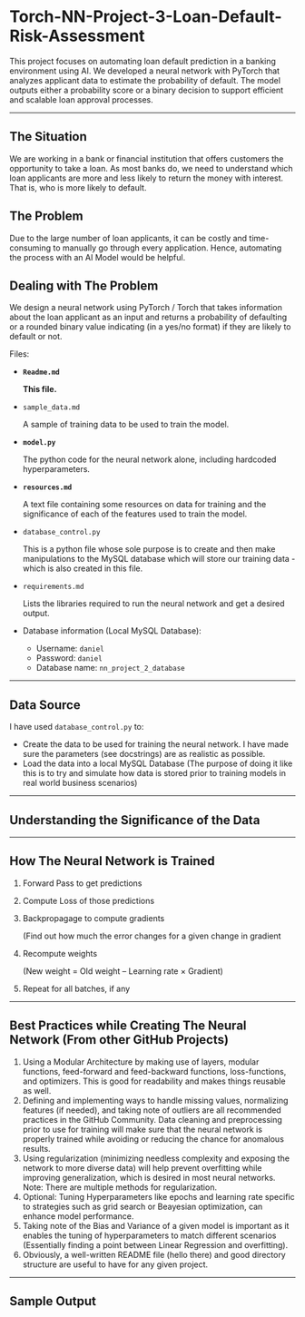 # Torch-NN-Project-3-Loan-Default-Risk-Assessment
This project focuses on automating loan default prediction in a banking environment using AI. We developed a neural network with PyTorch that analyzes applicant data to estimate the probability of default. The model outputs either a probability score or a binary decision to support efficient and scalable loan approval processes.

---

## The Situation

We are working in a bank or financial institution that offers customers the opportunity to take a loan. As most banks do, we need to understand which loan applicants are more and less likely to return the money with interest. That is, who is more likely to default.

## The Problem

Due to the large number of loan applicants, it can be costly and time-consuming to manually go through every application. Hence, automating the process with an AI Model would be helpful.

## Dealing with The Problem

We design a neural network using PyTorch / Torch that takes information about the loan applicant as an input and returns a probability of defaulting or a rounded binary value indicating (in a yes/no format) if they are likely to default or not.

Files:

- **`Readme.md`**
    
    **This file.**
    
- `sample_data.md`
    
    A sample of training data to be used to train the model.
    
- **`model.py`**
    
    The python code for the neural network alone, including hardcoded hyperparameters.
    
- **`resources.md`**
    
    A text file containing some resources on data for training and the significance of each of the features used to train the model.
    
- `database_control.py`
    
    This is a python file whose sole purpose is to create and then make manipulations to the MySQL database which will store our training data - which is also created in this file.
    
- `requirements.md`
    
    Lists the libraries required to run the neural network and get a desired output.
    
- Database information (Local MySQL Database):
    - Username: `daniel`
    - Password: `daniel`
    - Database name: `nn_project_2_database`

---

## Data Source

I have used `database_control.py` to: 

- Create the data to be used for training the neural network. I have made sure the parameters (see docstrings) are as realistic as possible.
- Load the data into a local MySQL Database (The purpose of doing it like this is to try and simulate how data is stored prior to training models in real world business scenarios)

---

## Understanding the Significance of the Data

---

## How The Neural Network is Trained

1. Forward Pass to get predictions
2. Compute Loss of those predictions
3. Backpropagage to compute gradients 
    
    (Find out how much the error changes for a given change in gradient
    
4. Recompute weights 
    
    (New weight = Old weight – Learning rate × Gradient)
    
5. Repeat for all batches, if any

---

## Best Practices while Creating The Neural Network (From other GitHub Projects)

1. Using a Modular Architecture by making use of layers, modular functions, feed-forward and feed-backward functions, loss-functions, and optimizers. This is good for readability and makes things reusable as well.
2. Defining and implementing ways to handle missing values, normalizing features (if needed), and taking note of outliers are all recommended practices in the GitHub Community. Data cleaning and preprocessing prior to use for training will make sure that the neural network is properly trained while avoiding or reducing the chance for anomalous results.
3. Using regularization (minimizing needless complexity and exposing the network to more diverse data) will help prevent overfitting while improving generalization, which is desired in most neural networks. Note: There are multiple methods for regularization.
4. Optional: Tuning Hyperparameters like epochs and learning rate specific to strategies such as grid search or Beayesian optimization, can enhance model performance.
5. Taking note of the Bias and Variance of a given model is important as it enables the tuning of hyperparameters to match different scenarios (Essentially finding a point between Linear Regression and overfitting).
6. Obviously, a well-written README file (hello there) and good directory structure are useful to have for any given project.

---

## Sample Output
